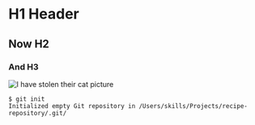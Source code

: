 # H1 Header
## Now H2
### And H3
![I have stolen their cat picture](https://octodex.github.com/images/yaktocat.png)
```
$ git init
Initialized empty Git repository in /Users/skills/Projects/recipe-repository/.git/
```
